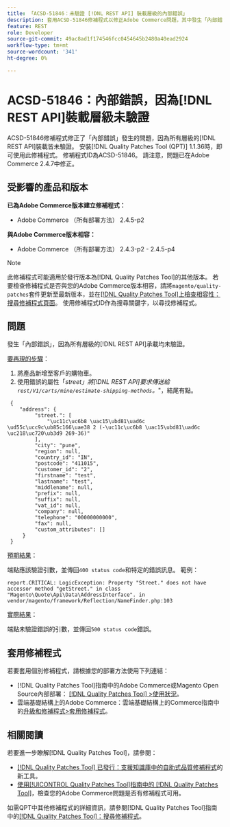 ```yaml
---
title: 「ACSD-51846：未驗證 [!DNL REST API] 裝載層級的內部錯誤」
description: 套用ACSD-51846修補程式以修正Adobe Commerce問題，其中發生「內部錯誤」，因為所有層級的 [!DNL REST API] 承載均未驗證。
feature: REST
role: Developer
source-git-commit: 49ac8ad1f174546fcc0454645b2480a40ead2924
workflow-type: tm+mt
source-wordcount: '341'
ht-degree: 0%

---
```


# ACSD-51846：內部錯誤，因為[!DNL REST API]裝載層級未驗證

ACSD-51846修補程式修正了「內部錯誤」發生的問題，因為所有層級的[!DNL REST API]裝載皆未驗證。 安裝[!DNL Quality Patches Tool (QPT)] 1.1.36時，即可使用此修補程式。 修補程式ID為ACSD-51846。 請注意，問題已在Adobe Commerce 2.4.7中修正。

## 受影響的產品和版本

**已為Adobe Commerce版本建立修補程式：**

* Adobe Commerce （所有部署方法） 2.4.5-p2

**與Adobe Commerce版本相容：**

* Adobe Commerce （所有部署方法） 2.4.3-p2 - 2.4.5-p4

>[!NOTE]
>
>此修補程式可能適用於發行版本為[!DNL Quality Patches Tool]的其他版本。 若要檢查修補程式是否與您的Adobe Commerce版本相容，請將`magento/quality-patches`套件更新至最新版本，並在[[!DNL Quality Patches Tool]上檢查相容性：搜尋修補程式頁面](https://experienceleague.adobe.com/tools/commerce-quality-patches/index.html)。 使用修補程式ID作為搜尋關鍵字，以尋找修補程式。

## 問題

發生「內部錯誤」，因為所有層級的[!DNL REST API]承載均未驗證。

<u>要再現的步驟</u>：

1. 將產品新增至客戶的購物車。
1. 使用錯誤的屬性「_street」將[!DNL REST API]要求傳送給`rest/V1/carts/mine/estimate-shipping-methods`。_&quot;，結尾有點。

```
 {
    "address": {
         "street.": [
             "\uc11c\uc6b8 \uac15\ubd81\uad6c \ud55c\ucc9c\ub85c166\uae38 2 (-\uc11c\uc6b8 \uac15\ubd81\uad6c \uc218\uc720\ub3d9 269-36)"
         ],
         "city": "pune",
         "region": null,
         "country_id": "IN",
         "postcode": "411015",
         "customer_id": "2",
         "firstname": "test",
         "lastname": "test",
         "middlename": null,
         "prefix": null,
         "suffix": null,
         "vat_id": null,
         "company": null,
         "telephone": "00000000000",
         "fax": null,
         "custom_attributes": []
     }
 }
```

<u>預期結果</u>：

端點應該驗證引數，並傳回`400 status code`和特定的錯誤訊息。 範例：

```
report.CRITICAL: LogicException: Property "Street." does not have accessor method "getStreet." in class "Magento\Quote\Api\Data\AddressInterface". in vendor/magento/framework/Reflection/NameFinder.php:103
```

<u>實際結果</u>：

端點未驗證錯誤的引數，並傳回`500 status code`錯誤。

## 套用修補程式

若要套用個別修補程式，請根據您的部署方法使用下列連結：

* [!DNL Quality Patches Tool]指南中的Adobe Commerce或Magento Open Source內部部署： [[!DNL Quality Patches Tool] >使用狀況](https://experienceleague.adobe.com/docs/commerce-operations/tools/quality-patches-tool/usage.html)。
* 雲端基礎結構上的Adobe Commerce：雲端基礎結構上的Commerce指南中的[升級和修補程式>套用修補程式](https://experienceleague.adobe.com/docs/commerce-cloud-service/user-guide/develop/upgrade/apply-patches.html)。

## 相關閱讀

若要進一步瞭解[!DNL Quality Patches Tool]，請參閱：

* [[!DNL Quality Patches Tool] 已發行：支援知識庫中的自助式品質修補程式](https://experienceleague.adobe.com/en/docs/commerce-knowledge-base/kb/announcements/commerce-announcements/magento-quality-patches-released-new-tool-to-self-serve-quality-patches)的新工具。
* [使用[!UICONTROL Quality Patches Tool]指南中的 [!DNL Quality Patches Tool]](/help/tools/quality-patches-tool/patches-available-in-qpt/check-patch-for-magento-issue-with-magento-quality-patches.md)，檢查您的Adobe Commerce問題是否有修補程式可用。


如需QPT中其他修補程式的詳細資訊，請參閱[!DNL Quality Patches Tool]指南中的[[!DNL Quality Patches Tool]：搜尋修補程式](https://experienceleague.adobe.com/tools/commerce-quality-patches/index.html)。
